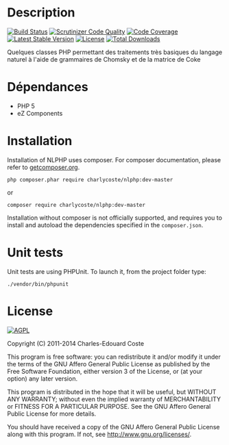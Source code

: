 Description 
===========
[![Build Status](https://secure.travis-ci.org/charlycoste/NLPHP.png)](http://travis-ci.org/charlycoste/NLPHP)
[![Scrutinizer Code Quality](https://scrutinizer-ci.com/g/charlycoste/NLPHP/badges/quality-score.png?s=ab9b1902eac275ee8b15b05f84f6aec99ba0eea7)](https://scrutinizer-ci.com/g/charlycoste/NLPHP/)
[![Code Coverage](https://scrutinizer-ci.com/g/charlycoste/NLPHP/badges/coverage.png?s=cca6ea966108ee1a7b146c28afefa1b547d469eb)](https://scrutinizer-ci.com/g/charlycoste/NLPHP/)
[![Latest Stable Version](https://poser.pugx.org/charlycoste/nlphp/v/stable.png)](https://packagist.org/packages/charlycoste/nlphp)
[![License](https://poser.pugx.org/charlycoste/nlphp/license.png)](https://packagist.org/packages/charlycoste/nlphp)
[![Total Downloads](https://poser.pugx.org/charlycoste/nlphp/downloads.png)](https://packagist.org/packages/charlycoste/nlphp)

Quelques classes PHP permettant des traitements très basiques du langage naturel
à l'aide de grammaires de Chomsky et de la matrice de Coke


Dépendances
===========

 - PHP 5
 - eZ Components


Installation
============

Installation of NLPHP uses composer. For composer documentation, please refer to
[getcomposer.org](http://getcomposer.org/).

    php composer.phar require charlycoste/nlphp:dev-master

or

    composer require charlycoste/nlphp:dev-master

Installation without composer is not officially supported, and requires you to install and autoload
the dependencies specified in the `composer.json`.

Unit tests
==========

Unit tests are using PHPUnit. To launch it, from the project folder type:

    ./vendor/bin/phpunit


License
=======

[![AGPL](http://www.gnu.org/graphics/agplv3-155x51.png)](http://www.gnu.org/licenses/agpl-3.0.html)

Copyright (C) 2011-2014 Charles-Edouard Coste

This program is free software: you can redistribute it and/or modify
it under the terms of the GNU Affero General Public License as
published by the Free Software Foundation, either version 3 of the
License, or (at your option) any later version.

This program is distributed in the hope that it will be useful,
but WITHOUT ANY WARRANTY; without even the implied warranty of
MERCHANTABILITY or FITNESS FOR A PARTICULAR PURPOSE.  See the
GNU Affero General Public License for more details.

You should have received a copy of the GNU Affero General Public License
along with this program.  If not, see <http://www.gnu.org/licenses/>.
